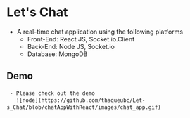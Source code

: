 # Let's Chat
  - A real-time chat application using the following platforms
    - Front-End: React JS, Socket.io.Client
    - Back-End: Node JS, Socket.io
    - Database: MongoDB
   
  ## Demo 
     - Please check out the demo
       ![node](https://github.com/thaqueubc/Let-s_Chat/blob/chatAppWithReact/images/chat_app.gif)
